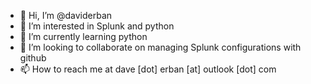 - 👋 Hi, I’m @daviderban
- 👀 I’m interested in Splunk and python
- 🌱 I’m currently learning python
- 💞️ I’m looking to collaborate on managing Splunk configurations with github
- 📫 How to reach me at dave [dot] erban [at] outlook [dot] com

<!---
daviderban/daviderban is a ✨ special ✨ repository because its `README.md` (this file) appears on your GitHub profile.
You can click the Preview link to take a look at your changes.
--->
